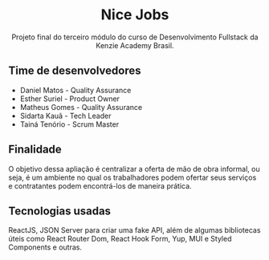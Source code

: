 <h1 align="center">
  Nice Jobs 
</h1>

<p align = "center">
Projeto final do terceiro módulo do curso de Desenvolvimento Fullstack da Kenzie Academy Brasil. 
</p>
<h2>
Time de desenvolvedores
</h2>
<ul>
<li>Daniel Matos - Quality Assurance</li>
<li>Esther Suriel - Product Owner</li>
<li>Matheus Gomes - Quality Assurance</li>
<li>Sidarta Kauã - Tech Leader</li>
<li>Tainá Tenório - Scrum Master</li>
</ul>

<h2>
Finalidade
</h2>
<p>
O objetivo dessa apliação é centralizar a oferta de mão de obra informal, ou seja, é um ambiente no qual os trabalhadores podem ofertar seus serviços e contratantes podem encontrá-los de maneira prática.
</p>

<h2>
Tecnologias usadas 
</h2>
<p>
ReactJS, JSON Server para criar uma fake API, além de algumas bibliotecas úteis como React Router Dom, React Hook Form, Yup, MUI e Styled Components e outras.
</p>

